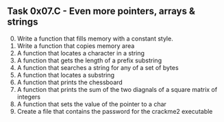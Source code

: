 ## Task 0x07.C - Even more pointers, arrays & strings
  0. Write a function that fills memory with a constant style.
  1. Write a function that copies memory area
  2. A function that locates a character in a string
  3. A function that gets the length of a prefix substring
  4. A function that searches a string for any of a set of bytes
  5. A function that locates a substring
  6. A function that prints the chessboard
  7. A function that prints the sum of the two diagnals of a square matrix of integers
  8. A function that sets the value of the pointer to a char
  9. Create a file that contains the password for the crackme2 executable
